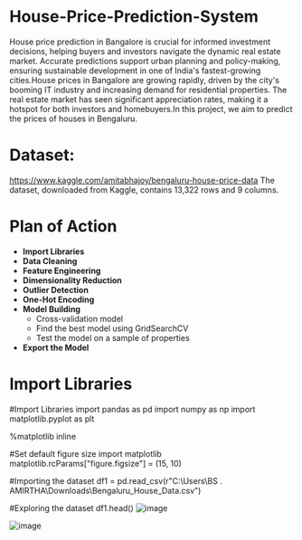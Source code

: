 # House-Price-Prediction-System
House price prediction in Bangalore is crucial for informed investment decisions, helping buyers and investors navigate the dynamic real estate market. Accurate predictions support urban planning and policy-making, ensuring sustainable development in one of India's fastest-growing cities.House prices in Bangalore are growing rapidly, driven by the city's booming IT industry and increasing demand for residential properties. The real estate market has seen significant appreciation rates, making it a hotspot for both investors and homebuyers.In this project, we aim to predict the prices of houses in Bengaluru.

# Dataset:  
 https://www.kaggle.com/amitabhajoy/bengaluru-house-price-data 
The dataset, downloaded from Kaggle, contains 13,322 rows and 9 columns.

# Plan of Action

- **Import Libraries**
- **Data Cleaning**
- **Feature Engineering**
- **Dimensionality Reduction**
- **Outlier Detection**
- **One-Hot Encoding**
- **Model Building**
  - Cross-validation model
  - Find the best model using GridSearchCV
  - Test the model on a sample of properties
- **Export the Model**

# Import Libraries 

#Import Libraries
import pandas as pd
import numpy as np
import matplotlib.pyplot as plt

%matplotlib inline 

#Set default figure size
import matplotlib
matplotlib.rcParams["figure.figsize"] = (15, 10)

#Importing the dataset
df1 = pd.read_csv(r"C:\Users\BS . AMIRTHA\Downloads\Bengaluru_House_Data.csv")

#Exploring the dataset
df1.head()
![image](https://github.com/user-attachments/assets/d7bc2448-7cd1-4b15-82b2-9356bf564358)


![image](https://github.com/user-attachments/assets/848798fa-613c-4a59-9655-544ad1a3235e)











